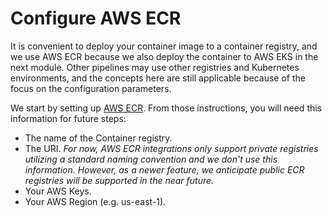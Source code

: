 # Configure AWS ECR

It is convenient to deploy your container image to a container registry, and we use AWS ECR because we also deploy the container to AWS EKS in the next module. Other pipelines may use other registries and Kubernetes environments, and the concepts here are still applicable because of the focus on the configuration parameters.

We start by setting up [AWS ECR](../../../../aws-integrations/aws-ecr.md). From those instructions, you will need this information for future steps:

* The name of the Container registry.
* The URI. _For now, AWS ECR integrations only support private registries utilizing a standard naming convention and we don't use this information. However, as a newer feature, we anticipate public ECR registries will be supported in the near future._
* Your AWS Keys.
* Your AWS Region (e.g. us-east-1).
